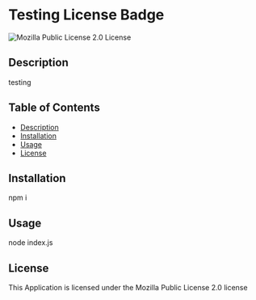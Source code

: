 # Testing License Badge
![Mozilla Public License 2.0 License](https://img.shields.io/badge/license-Mozilla%20Public%20License%202.0-blue)

## Description 
  testing

## Table of Contents
  
  - [Description](#description)
  - [Installation](#installation)
  - [Usage](#usage)
  - [License](#license)

## Installation
  npm i

## Usage
  node index.js

## License
  This Application is licensed under the Mozilla Public License 2.0 license
  